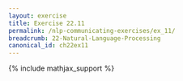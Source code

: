 ```yaml
---
layout: exercise
title: Exercise 22.11
permalink: /nlp-communicating-exercises/ex_11/
breadcrumb: 22-Natural-Language-Processing
canonical_id: ch22ex11
---
```


{% include mathjax_support %}
